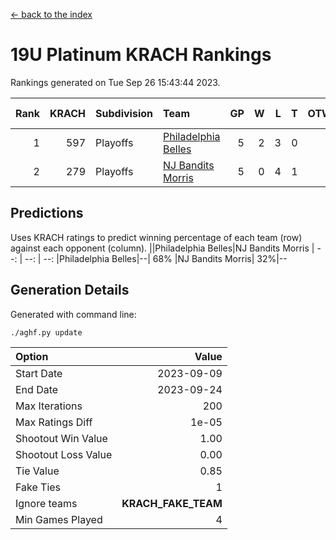[<- back to the index](readme.md)
# 19U Platinum KRACH Rankings
Rankings generated on Tue Sep 26 15:43:44 2023.

Rank|KRACH|Subdivision|Team|GP|W|L|T|OTW|OTL|SoS|Exp Wins|Win Diff
---:|---:|:---|:---|---:|---:|---:|---:|---:|---:|---:|---:|---:
1|597|Playoffs|[Philadelphia Belles](https://gamesheetstats.com/seasons/3663/teams/140864/schedule)|5|2|3|0|0|0|1309|2.8|-0.0
2|279|Playoffs|[NJ Bandits Morris](https://gamesheetstats.com/seasons/3663/teams/140866/schedule)|5|0|4|1|0|0|1375|1.7|0.0

## Predictions
Uses KRACH ratings to predict winning percentage of each team (row) against each opponent (column).
||Philadelphia Belles|NJ Bandits Morris
| --: | --: | --: 
|Philadelphia Belles|--| 68%
|NJ Bandits Morris| 32%|--

## Generation Details

Generated with command line:
```
./aghf.py update
```

| Option | Value |
| :----- | ----: |
| Start Date | 2023-09-09 |
| End Date | 2023-09-24 |
| Max Iterations | 200 |
| Max Ratings Diff | 1e-05 |
| Shootout Win Value | 1.00 |
| Shootout Loss Value | 0.00 |
| Tie Value | 0.85 |
| Fake Ties | 1 |
| Ignore teams | __KRACH_FAKE_TEAM__ |
| Min Games Played | 4 |

